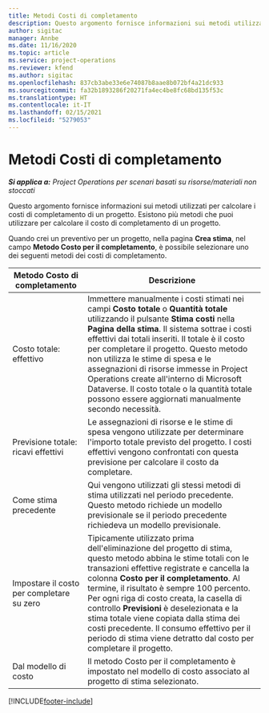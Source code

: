 ```yaml
---
title: Metodi Costi di completamento
description: Questo argomento fornisce informazioni sui metodi utilizzati per calcolare i costi di completamento di un progetto.
author: sigitac
manager: Annbe
ms.date: 11/16/2020
ms.topic: article
ms.service: project-operations
ms.reviewer: kfend
ms.author: sigitac
ms.openlocfilehash: 837cb3abe33e6e74087b8aae8b072bf4a21dc933
ms.sourcegitcommit: fa32b1893286f20271fa4ec4be8fc68bd135f53c
ms.translationtype: HT
ms.contentlocale: it-IT
ms.lasthandoff: 02/15/2021
ms.locfileid: "5279053"
---
```

# <a name="cost-to-complete-methods"></a>Metodi Costi di completamento

_**Si applica a:** Project Operations per scenari basati su risorse/materiali non stoccati_

Questo argomento fornisce informazioni sui metodi utilizzati per calcolare i costi di completamento di un progetto. Esistono più metodi che puoi utilizzare per calcolare il costo di completamento di un progetto. 

Quando crei un preventivo per un progetto, nella pagina **Crea stima**, nel campo **Metodo Costo per il completamento**, è possibile selezionare uno dei seguenti metodi dei costi di completamento.

| Metodo Costo di completamento    | Descrizione                                                                                                                                                                                                                                                                                                                                                                                                                                                                                        |
|------------------------------|----------------------------------------------------------------------------------------------------------------------------------------------------------------------------------------------------------------------------------------------------------------------------------------------------------------------------------------------------------------------------------------------------------------------------------------------------------------------------------------------------|
| Costo totale: effettivo            | Immettere manualmente i costi stimati nei campi **Costo totale** o **Quantità totale** utilizzando il pulsante **Stima costi** nella **Pagina della stima**. Il sistema sottrae i costi effettivi dai totali inseriti. Il totale è il costo per completare il progetto. Questo metodo non utilizza le stime di spesa e le assegnazioni di risorse immesse in Project Operations create all'interno di Microsoft Dataverse. Il costo totale o la quantità totale possono essere aggiornati manualmente secondo necessità.  |
| Previsione totale: ricavi effettivi        | Le assegnazioni di risorse e le stime di spesa vengono utilizzate per determinare l'importo totale previsto del progetto. I costi effettivi vengono confrontati con questa previsione per calcolare il costo da completare.                                                                                                                                                                                                                                                                          |
| Come stima precedente         | Qui vengono utilizzati gli stessi metodi di stima utilizzati nel periodo precedente. Questo metodo richiede un modello previsionale se il periodo precedente richiedeva un modello previsionale.                                                                                                                                                                                                                                                                                                                           |
| Impostare il costo per completare su zero | Tipicamente utilizzato prima dell'eliminazione del progetto di stima, questo metodo abbina le stime totali con le transazioni effettive registrate e cancella la colonna **Costo per il completamento**. Al termine, il risultato è sempre 100 percento. Per ogni riga di costo creata, la casella di controllo **Previsioni** è deselezionata e la stima totale viene copiata dalla stima dei costi precedente. Il consumo effettivo per il periodo di stima viene detratto dal costo per completare il progetto.              |
| Dal modello di costo           | Il metodo Costo per il completamento è impostato nel modello di costo associato al progetto di stima selezionato.                                                                                                                                                                                                                                                                                                                                                                          |


[!INCLUDE[footer-include](../includes/footer-banner.md)]